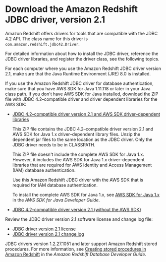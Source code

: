 # Download the Amazon Redshift JDBC driver, version 2\.1<a name="jdbc20-download-driver"></a>

Amazon Redshift offers drivers for tools that are compatible with the JDBC 4\.2 API\. The class name for this driver is `com.amazon.redshift.jdbc42.Driver`\.

For detailed information about how to install the JDBC driver, reference the JDBC driver libraries, and register the driver class, see the following topics\. 

For each computer where you use the Amazon Redshift JDBC driver version 2\.1, make sure that the Java Runtime Environment \(JRE\) 8\.0 is installed\. 

If you use the Amazon Redshift JDBC driver for database authentication, make sure that you have AWS SDK for Java 1\.11\.118 or later in your Java class path\. If you don't have AWS SDK for Java installed, download the ZIP file with JDBC 4\.2–compatible driver and driver dependent libraries for the AWS SDK:
+ [JDBC 4\.2–compatible driver version 2\.1 and AWS SDK driver–dependent libraries](https://s3.amazonaws.com/redshift-downloads/drivers/jdbc/2.1.0.13/redshift-jdbc42-2.1.0.13.zip) 

  This ZIP file contains the JDBC 4\.2–compatible driver version 2\.1 and AWS SDK for Java 1\.x driver–dependent library files\. Unzip the dependent jar files to the same location as the JDBC driver\. Only the JDBC driver needs to be in CLASSPATH\.

  This ZIP file doesn't include the complete AWS SDK for Java 1\.x\. However, it includes the AWS SDK for Java 1\.x driver–dependent libraries that are required for AWS Identity and Access Management \(IAM\) database authentication\.

  Use this Amazon Redshift JDBC driver with the AWS SDK that is required for IAM database authentication\.

  To install the complete AWS SDK for Java 1\.x, see [AWS SDK for Java 1\.x](https://docs.aws.amazon.com/sdk-for-java/v1/developer-guide/welcome.html) in the *AWS SDK for Java Developer Guide*\. 
+ [JDBC 4\.2–compatible driver version 2\.1 \(without the AWS SDK\)](https://s3.amazonaws.com/redshift-downloads/drivers/jdbc/2.1.0.13/redshift-jdbc42-2.1.0.13.jar) 

Review the JDBC driver version 2\.1 software license and change log file: 
+ [JDBC driver version 2\.1 license](https://github.com/aws/amazon-redshift-jdbc-driver/blob/master/LICENSE) 
+ [JDBC driver version 2\.1 change log](https://github.com/aws/amazon-redshift-jdbc-driver/blob/master/CHANGELOG.md)

JDBC drivers version 1\.2\.27\.1051 and later support Amazon Redshift stored procedures\. For more information, see [Creating stored procedures in Amazon Redshift](https://docs.aws.amazon.com/redshift/latest/dg/stored-procedure-overview.html) in the *Amazon Redshift Database Developer Guide*\. 